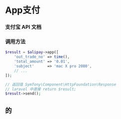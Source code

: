 # App支付

### 支付宝 API 文档



### 调用方法

```php
$result = $alipay->app([
    'out_trade_no' => time(),
    'total_amount' => '0.01',
    'subject'      => 'mac X pro 2080',
    // ...
]);

// 返回值 Symfony\Component\HttpFoundation\Response
// laravel 中直接 return $result;
$result->send();

```





## 的

